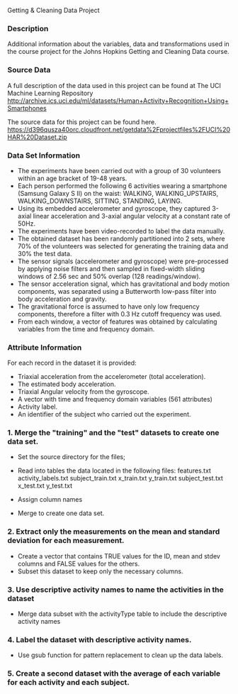 Getting & Cleaning Data Project

### Description
Additional information about the variables, data and transformations used in the course project for the Johns Hopkins Getting and Cleaning Data course.

### Source Data
A full description of the data used in this project can be found at The UCI Machine Learning Repository
http://archive.ics.uci.edu/ml/datasets/Human+Activity+Recognition+Using+Smartphones

The source data for this project can be found here.
https://d396qusza40orc.cloudfront.net/getdata%2Fprojectfiles%2FUCI%20HAR%20Dataset.zip


### Data Set Information
- The experiments have been carried out with a group of 30 volunteers within an age bracket of 19-48 years. 
- Each person performed the following 6 activities wearing a smartphone (Samsung Galaxy S II) on the waist:
WALKING, WALKING_UPSTAIRS, WALKING_DOWNSTAIRS, SITTING, STANDING, LAYING.
- Using its embedded accelerometer and gyroscope, they captured 3-axial linear acceleration and 3-axial angular velocity at a constant rate of 50Hz. 
- The experiments have been video-recorded to label the data manually. 
- The obtained dataset has been randomly partitioned into 2 sets, where 70% of the volunteers was selected for generating the training data and 30% the test data.
- The sensor signals (accelerometer and gyroscope) were pre-processed by applying noise filters and then sampled in fixed-width sliding windows of 2.56 sec and 50% overlap (128 readings/window). 
- The sensor acceleration signal, which has gravitational and body motion components, was separated using a Butterworth low-pass filter into body acceleration and gravity. 
- The gravitational force is assumed to have only low frequency components, therefore a filter with 0.3 Hz cutoff frequency was used. 
- From each window, a vector of features was obtained by calculating variables from the time and frequency domain.

### Attribute Information
For each record in the dataset it is provided:
- Triaxial acceleration from the accelerometer (total acceleration). 
- The estimated body acceleration.
- Triaxial Angular velocity from the gyroscope.
- A vector with time and frequency domain variables (561 attributes)
- Activity label.
- An identifier of the subject who carried out the experiment.

### 1. Merge the "training" and the "test" datasets to create one data set.
- Set the source directory for the files;
- Read into tables the data located in the following files:
    features.txt
    activity_labels.txt
    subject_train.txt
    x_train.txt
    y_train.txt
    subject_test.txt
    x_test.txt
    y_test.txt

- Assign column names 
- Merge to create one data set.

### 2. Extract only the measurements on the mean and standard deviation for each measurement.
- Create a vector that contains TRUE values for the ID, mean and stdev columns and FALSE values for the others. 
- Subset this dataset to keep only the necessary columns.

### 3. Use descriptive activity names to name the activities in the dataset
- Merge data subset with the activityType table to include the descriptive activity names

### 4. Label the dataset with descriptive activity names.
- Use gsub function for pattern replacement to clean up the data labels.

### 5. Create a second dataset with the average of each variable for each activity and each subject.